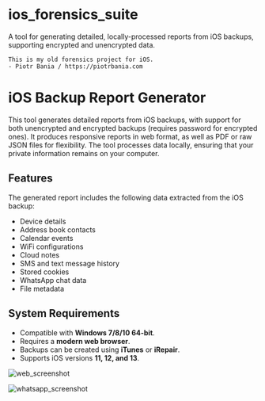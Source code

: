 # ios_forensics_suite
A tool for generating detailed, locally-processed reports from iOS backups, supporting encrypted and unencrypted data.



    This is my old forensics project for iOS. 
    - Piotr Bania / https://piotrbania.com 


# iOS Backup Report Generator

This tool generates detailed reports from iOS backups, with support for both unencrypted and encrypted backups (requires password for encrypted ones). It produces responsive reports in web format, as well as PDF or raw JSON files for flexibility. The tool processes data locally, ensuring that your private information remains on your computer.

## Features

The generated report includes the following data extracted from the iOS backup:

- Device details
- Address book contacts
- Calendar events
- WiFi configurations
- Cloud notes
- SMS and text message history
- Stored cookies
- WhatsApp chat data
- File metadata

## System Requirements

- Compatible with **Windows 7/8/10 64-bit**.
- Requires a **modern web browser**.
- Backups can be created using **iTunes** or **iRepair**.
- Supports iOS versions **11, 12, and 13**.



![web_screenshot](https://github.com/user-attachments/assets/ebdcf8e8-00a7-419f-9959-d9046d20a374)

![whatsapp_screenshot](https://github.com/user-attachments/assets/f4163141-0f00-4409-9961-ac130ae7d0ff)


